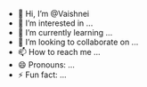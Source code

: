 - 👋 Hi, I’m @Vaishnei
- 👀 I’m interested in ...
- 🌱 I’m currently learning ...
- 💞️ I’m looking to collaborate on ...
- 📫 How to reach me ...
- 😄 Pronouns: ...
- ⚡ Fun fact: ...

<!---
Vaishnei/Vaishnei is a ✨ special ✨ repository because its `README.md` (this file) appears on your GitHub profile.
You can click the Preview link to take a look at your changes.
--->
